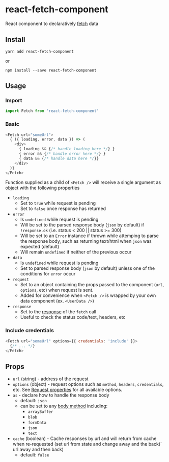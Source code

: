 # react-fetch-component

React component to declaratively [fetch](https://developer.mozilla.org/en-US/docs/Web/API/Fetch_API) data

## Install
```
yarn add react-fetch-component
```
or
```
npm install --save react-fetch-component
```

## Usage

### Import
```js
import Fetch from 'react-fetch-component'
```

### Basic
```js
<Fetch url="someUrl">
  { ({ loading, error, data }) => (
    <div>
      { loading && {/* handle loading here */} }
      { error && {/* handle error here */} }
      { data && {/* handle data here */}}
    </div>
  )}
</Fetch>
``` 

Function supplied as a child of `<Fetch />` will receive a single argument as object with the following properties
- `loading`
  - Set to `true` while request is pending
  - Set to `false` once response has returned
- `error`
  - Is `undefined` while request is pending
  - Will be set to the parsed response body (`json` by default) if `!response.ok` (i.e. status < 200 || status >= 300)
  - Will be set to an `Error` instance if thrown while attemping to parse the response body, such as returning text/html when `json` was expected (default)
  - Will remain `undefined` if neither of the previous occur
- `data`
  - Is `undefined` while request is pending
  - Set to parsed response body (`json` by default) unless one of the conditions for `error` occur
- `request`
  - Set to an object containing the props passed to the component (`url`, `options`, etc) when request is sent.
  - Added for convenience when `<Fetch />` is wrapped by your own data component (ex. `<UserData />`)
- `response`
  - Set to the [response](https://developer.mozilla.org/en-US/docs/Web/API/Response) of the `fetch` call
  - Useful to check the status code/text, headers, etc

### Include credentials
```js
<Fetch url="someUrl" options={{ credentials: 'include' }}>
  {/* ... */}
</Fetch>
```

## Props
- `url` (string) - address of the request
- `options` (object) - request options such as `method`, `headers`, `credentials`, etc.  See [Request properties](https://developer.mozilla.org/en-US/docs/Web/API/Request#Properties) for all available options.
- `as` - declare how to handle the response body
  - default: `json`
  - can be set to any [body method](https://developer.mozilla.org/en-US/docs/Web/API/Body#Methods) including:
    - `arrayBuffer`
    - `blob`
    - `formData`
    - `json`
    - `text`
- `cache` (boolean) - Cache responses by url and will return from cache when re-requested (set url from state and change away and the back)` url away and then back)
  - default: `false`